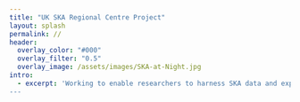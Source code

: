 ```yaml
---
title: "UK SKA Regional Centre Project"
layout: splash
permalink: //
header:
  overlay_color: "#000"
  overlay_filter: "0.5"
  overlay_image: /assets/images/SKA-at-Night.jpg
intro: 
  - excerpt: 'Working to enable researchers to harness SKA data and explore the beginning of the universe in the UK and beyond.`
---
```

 
